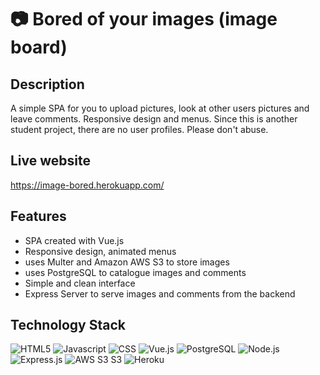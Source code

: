 # 📷 Bored of your images (image board)


## Description
A simple SPA for you to upload pictures, look at other users pictures and leave comments. Responsive design and menus. Since this is another student project, there are no user profiles. Please don't abuse.

## Live website
https://image-bored.herokuapp.com/

## Features
- SPA created with Vue.js
- Responsive design, animated menus
- uses Multer and Amazon AWS S3 to store images
- uses PostgreSQL to catalogue images and comments
- Simple and clean interface
- Express Server to serve images and comments from the backend

## Technology Stack

![HTML5](https://img.shields.io/badge/HTML5-E34F26?style=for-the-badge&logo=html5&logoColor=white)
![Javascript](https://img.shields.io/badge/JavaScript-323330?style=for-the-badge&logo=javascript&logoColor=F7DF1E)
![CSS](https://img.shields.io/badge/CSS3-1572B6?style=for-the-badge&logo=css3&logoColor=white)
![Vue.js](https://img.shields.io/badge/Vue.js-35495E?style=for-the-badge&logo=vue.js&logoColor=4FC08D)
![PostgreSQL](https://img.shields.io/badge/PostgreSQL-316192?style=for-the-badge&logo=postgresql&logoColor=white)
![Node.js](https://img.shields.io/badge/Node.js-43853D?style=for-the-badge&logo=node.js&logoColor=white)
![Express.js](https://img.shields.io/badge/Express.js-404D59?style=for-the-badge/)
![AWS S3](https://img.shields.io/badge/Amazon_AWS-232F3E?style=for-the-badge&logo=amazon-aws&logoColor=white) S3
![Heroku](https://img.shields.io/badge/Heroku-430098?style=for-the-badge&logo=heroku&logoColor=white)
